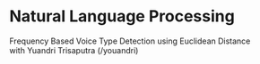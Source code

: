 <h1>Natural Language Processing</h1>
Frequency Based Voice Type Detection using Euclidean Distance
<br/>with Yuandri Trisaputra (/youandri) 